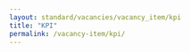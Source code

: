 ```yaml
---
layout: standard/vacancies/vacancy_item/kpi
title: "KPI"
permalink: /vacancy-item/kpi/
---
```


<!--- This child document initializes the page in Jekyll. -->